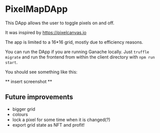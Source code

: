 # PixelMapDApp

This DApp allows the user to toggle pixels on and off.

It was inspired by https://pixelcanvas.io

The app is limited to a 16*16 grid, mostly due to efficiency reasons.

You can run the DApp if you are running Ganache locally. Just `truffle migrate` and run the frontend from within the client directory with `npm run start`. 

You should see something like this:

** insert screenshot **

## Future improvements
- bigger grid
- colours
- lock a pixel for some time when it is changed(?)
- export grid state as NFT and profit!